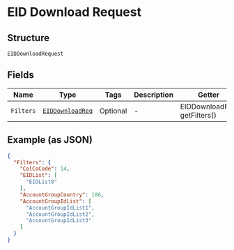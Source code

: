 
# EID Download Request

## Structure

`EIDDownloadRequest`

## Fields

| Name | Type | Tags | Description | Getter | Setter |
|  --- | --- | --- | --- | --- | --- |
| `Filters` | [`EIDDownloadReq`](../../doc/models/eid-download-req.md) | Optional | - | EIDDownloadReq getFilters() | setFilters(EIDDownloadReq filters) |

## Example (as JSON)

```json
{
  "Filters": {
    "ColCoCode": 14,
    "EIDList": [
      "EIDList8"
    ],
    "AccountGroupCountry": 186,
    "AccountGroupIdList": [
      "AccountGroupIdList1",
      "AccountGroupIdList2",
      "AccountGroupIdList3"
    ]
  }
}
```

